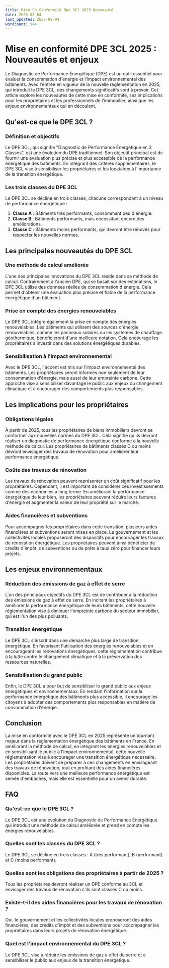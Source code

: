 ```yaml
---
title: Mise En Conformité Dpe 3Cl 2025 Nouveauté
date: 2025-08-04
last_updated: 2025-08-04
wordcount: 944
---
```


# Mise en conformité DPE 3CL 2025 : Nouveautés et enjeux

Le Diagnostic de Performance Énergétique (DPE) est un outil essentiel pour évaluer la consommation d'énergie et l'impact environnemental des bâtiments. Avec l'entrée en vigueur de la nouvelle réglementation en 2025, qui introduit le DPE 3CL, des changements significatifs sont à prévoir. Cet article explore les nouveautés de cette mise en conformité, ses implications pour les propriétaires et les professionnels de l'immobilier, ainsi que les enjeux environnementaux qui en découlent.

## Qu'est-ce que le DPE 3CL ?

### Définition et objectifs

Le DPE 3CL, qui signifie "Diagnostic de Performance Énergétique en 3 Classes", est une évolution du DPE traditionnel. Son objectif principal est de fournir une évaluation plus précise et plus accessible de la performance énergétique des bâtiments. En intégrant des critères supplémentaires, le DPE 3CL vise à sensibiliser les propriétaires et les locataires à l'importance de la transition énergétique.

### Les trois classes du DPE 3CL

Le DPE 3CL se décline en trois classes, chacune correspondant à un niveau de performance énergétique :

1. **Classe A** : Bâtiments très performants, consommant peu d'énergie.
2. **Classe B** : Bâtiments performants, mais nécessitant encore des améliorations.
3. **Classe C** : Bâtiments moins performants, qui devront être rénovés pour respecter les nouvelles normes.

## Les principales nouveautés du DPE 3CL

### Une méthode de calcul améliorée

L'une des principales innovations du DPE 3CL réside dans sa méthode de calcul. Contrairement à l'ancien DPE, qui se basait sur des estimations, le DPE 3CL utilise des données réelles de consommation d'énergie. Cela permet d'obtenir une évaluation plus précise et fiable de la performance énergétique d'un bâtiment.

### Prise en compte des énergies renouvelables

Le DPE 3CL intègre également la prise en compte des énergies renouvelables. Les bâtiments qui utilisent des sources d'énergie renouvelables, comme les panneaux solaires ou les systèmes de chauffage géothermique, bénéficieront d'une meilleure notation. Cela encourage les propriétaires à investir dans des solutions énergétiques durables.

### Sensibilisation à l'impact environnemental

Avec le DPE 3CL, l'accent est mis sur l'impact environnemental des bâtiments. Les propriétaires seront informés non seulement de leur consommation d'énergie, mais aussi de leur empreinte carbone. Cette approche vise à sensibiliser davantage le public aux enjeux du changement climatique et à encourager des comportements plus responsables.

## Les implications pour les propriétaires

### Obligations légales

À partir de 2025, tous les propriétaires de biens immobiliers devront se conformer aux nouvelles normes du DPE 3CL. Cela signifie qu'ils devront réaliser un diagnostic de performance énergétique conforme à la nouvelle méthode de calcul. Les propriétaires de bâtiments classés C ou moins devront envisager des travaux de rénovation pour améliorer leur performance énergétique.

### Coûts des travaux de rénovation

Les travaux de rénovation peuvent représenter un coût significatif pour les propriétaires. Cependant, il est important de considérer ces investissements comme des économies à long terme. En améliorant la performance énergétique de leur bien, les propriétaires peuvent réduire leurs factures d'énergie et augmenter la valeur de leur propriété sur le marché.

### Aides financières et subventions

Pour accompagner les propriétaires dans cette transition, plusieurs aides financières et subventions seront mises en place. Le gouvernement et les collectivités locales proposeront des dispositifs pour encourager les travaux de rénovation énergétique. Les propriétaires peuvent ainsi bénéficier de crédits d'impôt, de subventions ou de prêts à taux zéro pour financer leurs projets.

## Les enjeux environnementaux

### Réduction des émissions de gaz à effet de serre

L'un des principaux objectifs du DPE 3CL est de contribuer à la réduction des émissions de gaz à effet de serre. En incitant les propriétaires à améliorer la performance énergétique de leurs bâtiments, cette nouvelle réglementation vise à diminuer l'empreinte carbone du secteur immobilier, qui est l'un des plus polluants.

### Transition énergétique

Le DPE 3CL s'inscrit dans une démarche plus large de transition énergétique. En favorisant l'utilisation des énergies renouvelables et en encourageant les rénovations énergétiques, cette réglementation contribue à la lutte contre le changement climatique et à la préservation des ressources naturelles.

### Sensibilisation du grand public

Enfin, le DPE 3CL a pour but de sensibiliser le grand public aux enjeux énergétiques et environnementaux. En rendant l'information sur la performance énergétique des bâtiments plus accessible, il encourage les citoyens à adopter des comportements plus responsables en matière de consommation d'énergie.

## Conclusion

La mise en conformité avec le DPE 3CL en 2025 représente un tournant majeur dans la réglementation énergétique des bâtiments en France. En améliorant la méthode de calcul, en intégrant les énergies renouvelables et en sensibilisant le public à l'impact environnemental, cette nouvelle réglementation vise à encourager une transition énergétique nécessaire. Les propriétaires doivent se préparer à ces changements en envisageant des travaux de rénovation, tout en profitant des aides financières disponibles. La route vers une meilleure performance énergétique est semée d'embûches, mais elle est essentielle pour un avenir durable.

## FAQ

### Qu'est-ce que le DPE 3CL ?

Le DPE 3CL est une évolution du Diagnostic de Performance Énergétique qui introduit une méthode de calcul améliorée et prend en compte les énergies renouvelables.

### Quelles sont les classes du DPE 3CL ?

Le DPE 3CL se décline en trois classes : A (très performant), B (performant) et C (moins performant).

### Quelles sont les obligations des propriétaires à partir de 2025 ?

Tous les propriétaires devront réaliser un DPE conforme au 3CL et envisager des travaux de rénovation s'ils sont classés C ou moins.

### Existe-t-il des aides financières pour les travaux de rénovation ?

Oui, le gouvernement et les collectivités locales proposeront des aides financières, des crédits d'impôt et des subventions pour accompagner les propriétaires dans leurs projets de rénovation énergétique.

### Quel est l'impact environnemental du DPE 3CL ?

Le DPE 3CL vise à réduire les émissions de gaz à effet de serre et à sensibiliser le public aux enjeux de la transition énergétique.